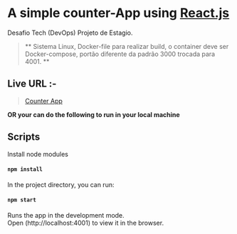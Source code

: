# A simple counter-App using [React.js](https://reactjs.org)

Desafio Tech (DevOps) Projeto de Estagio.

> **  Sistema Linux, Docker-file para realizar build, o container deve ser Docker-compose, portão diferente da padrão 3000 trocada para 4001.  **

## Live URL :-

> [Counter App](https://obscure-waters-60500.herokuapp.com)

**OR your can do the following to run in your local machine**

## Scripts

Install node modules

#### `npm install`

In the project directory, you can run:

#### `npm start`

Runs the app in the development mode.<br>
Open (http://localhost:4001) to view it in the browser.
